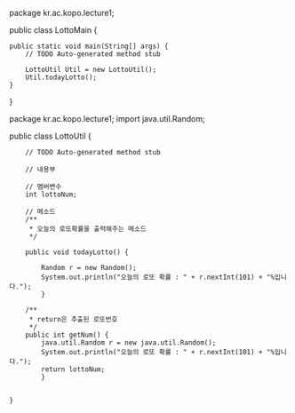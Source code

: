 package kr.ac.kopo.lecture1;

public class LottoMain {

	public static void main(String[] args) {
		// TODO Auto-generated method stub

		LottoUtil Util = new LottoUtil();
		Util.todayLotto();
	}

}

package kr.ac.kopo.lecture1;
import java.util.Random;

public class LottoUtil {

	
		// TODO Auto-generated method stub

		// 내용부

		// 멤버변수
		int lottoNum;
				
		// 메소드
		/**
		 * 오늘의 로또확률을 출력해주는 메소드
		 */
		
		public void todayLotto() {
					
			Random r = new Random();
			System.out.println("오늘의 로또 확률 : " + r.nextInt(101) + "%입니다.");
			}	
				
		/**
		 * return은 추출된 로또번호
		 */
		public int getNum() {
			java.util.Random r = new java.util.Random();
			System.out.println("오늘의 로또 확률 : " + r.nextInt(101) + "%입니다.");
			return lottoNum;
			}
		
		
	}
